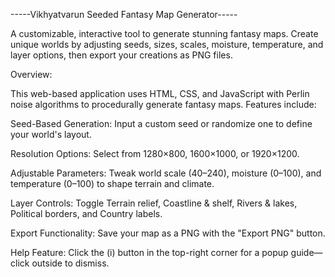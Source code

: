 -----Vikhyatvarun Seeded Fantasy Map Generator-----

A customizable, interactive tool to generate stunning fantasy maps. Create unique worlds by adjusting seeds, sizes, scales, moisture, temperature, and layer options, then export your creations as PNG files.


Overview:

This web-based application uses HTML, CSS, and JavaScript with Perlin noise algorithms to procedurally generate fantasy maps. Features include:

Seed-Based Generation: Input a custom seed or randomize one to define your world's layout. 

Resolution Options: Select from 1280×800, 1600×1000, or 1920×1200.  

Adjustable Parameters: Tweak world scale (40–240), moisture (0–100), and temperature (0–100) to shape terrain and climate.  

Layer Controls: Toggle Terrain relief, Coastline & shelf, Rivers & lakes, Political borders, and Country labels. 

Export Functionality: Save your map as a PNG with the "Export PNG" button. 

Help Feature: Click the (i) button in the top-right corner for a popup guide—click outside to dismiss. 
